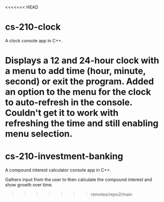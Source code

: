 <<<<<<< HEAD
# cs-210-clock
A clock console app in C++.

Displays a 12 and 24-hour clock with a menu to add time (hour, minute, second) or exit the program.  Added an option to the menu for the clock to auto-refresh in the console.  Couldn't get it to work with refreshing the time and still enabling menu selection.
=======
# cs-210-investment-banking
A compound interest calculator console app in C++.

Gathers input from the user to then calculate the compound interest and show growth over time.
>>>>>>> remotes/repo2/main
